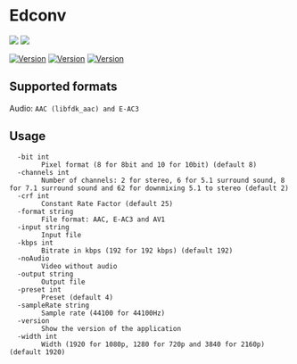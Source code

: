 # Edconv

<img src="https://img.shields.io/badge/go-%2300ADD8.svg?style=for-the-badge&logo=go&logoColor=white"/> <img src="https://shields.io/badge/FFmpeg-%23171717.svg?logo=ffmpeg&style=for-the-badge&labelColor=171717&logoColor=5cb85c"/>

[![Version](https://img.shields.io/badge/Version-1.2.3-blue)]()
[![Version](https://img.shields.io/badge/GoLang-v1.24.0-blue)]()
[![Version](https://img.shields.io/badge/FFmpeg-v7.1.1-blue)]()

## Supported formats

Audio: `AAC (libfdk_aac) and E-AC3`

## Usage

```
  -bit int
        Pixel format (8 for 8bit and 10 for 10bit) (default 8)
  -channels int
        Number of channels: 2 for stereo, 6 for 5.1 surround sound, 8 for 7.1 surround sound and 62 for downmixing 5.1 to stereo (default 2)
  -crf int
        Constant Rate Factor (default 25)
  -format string
        File format: AAC, E-AC3 and AV1
  -input string
        Input file
  -kbps int
        Bitrate in kbps (192 for 192 kbps) (default 192)
  -noAudio
        Video without audio
  -output string
        Output file
  -preset int
        Preset (default 4)
  -sampleRate string
        Sample rate (44100 for 44100Hz)
  -version
        Show the version of the application
  -width int
        Width (1920 for 1080p, 1280 for 720p and 3840 for 2160p) (default 1920)
```